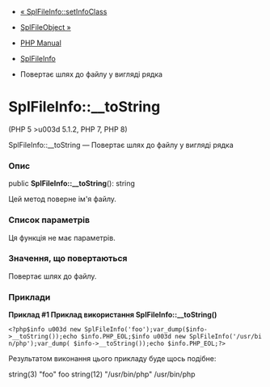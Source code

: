 - [« SplFileInfo::setInfoClass](splfileinfo.setinfoclass.md)
- [SplFileObject »](class.splfileobject.md)

- [PHP Manual](index.md)
- [SplFileInfo](class.splfileinfo.md)
- Повертає шлях до файлу у вигляді рядка

# SplFileInfo::\_\_toString

(PHP 5 \>u003d 5.1.2, PHP 7, PHP 8)

SplFileInfo::\_\_toString — Повертає шлях до файлу у вигляді рядка

### Опис

public **SplFileInfo::\_\_toString**(): string

Цей метод поверне ім'я файлу.

### Список параметрів

Ця функція не має параметрів.

### Значення, що повертаються

Повертає шлях до файлу.

### Приклади

**Приклад #1 Приклад використання **SplFileInfo::\_\_toString()****

` <?php$info u003d new SplFileInfo('foo');var_dump($info->__toString());echo $info.PHP_EOL;$info u003d new SplFileInfo('/usr/bin/php');var_dump( $info->__toString());echo $info.PHP_EOL;?> `

Результатом виконання цього прикладу буде щось подібне:

string(3) "foo"
foo
string(12) "/usr/bin/php"
/usr/bin/php
